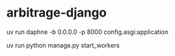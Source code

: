 # arbitrage-django


uv run daphne -b 0.0.0.0 -p 8000 config.asgi:application

uv run python manage.py start_workers